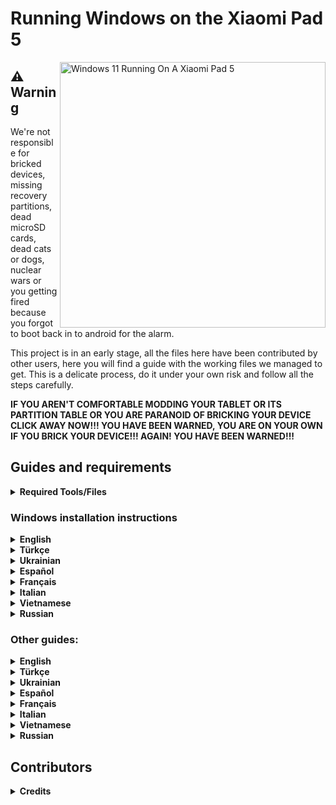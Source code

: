 # Running Windows on the Xiaomi Pad 5

<img align="right" src="https://raw.githubusercontent.com/erdilS/Port-Windows-11-Xiaomi-Pad-5/main/nabu.png" width="425" alt="Windows 11 Running On A Xiaomi Pad 5">

## ⚠️ **Warning**

We're not responsible for bricked devices, missing recovery partitions, dead microSD cards, dead cats or dogs, nuclear wars or you getting fired because you forgot to boot back in to android for the alarm.

This project is in an early stage, all the files here have been contributed by other users, here you will find a guide with the working files we managed to get. This is a delicate process, do it under your own risk and follow all the steps carefully.

**IF YOU AREN'T COMFORTABLE MODDING YOUR TABLET OR ITS PARTITION TABLE OR YOU ARE PARANOID OF BRICKING YOUR DEVICE CLICK AWAY NOW!!! YOU HAVE BEEN WARNED, YOU ARE ON YOUR OWN IF YOU BRICK YOUR DEVICE!!! AGAIN! YOU HAVE BEEN WARNED!!!**


## Guides and requirements

<details> 
<summary><strong>Required Tools/Files</strong></summary>

Human:

- Understand English, Spanish, Turkish, Italian, French or Ukrainian
- Understand how to use TWRP
- Understand how to use CMD
- Functioning brain

PC:

- [Windows on ARM image](https://uupdump.net/) (Windows 11 is recommended)
- [platform-tools](https://developer.android.com/studio/releases/platform-tools).
- [DriverUpdater](https://github.com/WOA-Project/DriverUpdater/releases/) to install the [drivers](https://github.com/map220v/MiPad5-Drivers)

Tablet:

- [UEFI image and TWRP](https://github.com/erdilS/Port-Windows-11-Xiaomi-Pad-5/releases/tag/1.0)

 </details>

### Windows installation instructions

<details>
<summary><strong>English</strong></summary>

1. [Create partitions](guide/English/1-partition-en.md)
2. [Install Windows](guide/English/2-install-en.md)

</details>

<details>
<summary><strong>Türkçe</strong></summary>

1. [Bölümleri oluşturma](guide/Turkish/1-partition-tr.md)
2. [Windows kurulumu](guide/Turkish/2-install-tr.md)

</details>

<details>
<summary><strong>Ukrainian</strong></summary>

1. [Створення розділів](guide/Ukrainian/1-partition-uk.md)
2. [Встановлення Windows](guide/Ukrainian/2-install-uk.md)

</details>

<details>
<summary><strong>Español</strong></summary>

1. [Crear particiones](guide/Español/1-particiones-es.md)
2. [Instalar Windows](guide/Español/2-instalacion-es.md)

</details>

<details>
<summary><strong>Français</strong></summary>

1. [Création des partitions](guide/Francais/1-partition-fr.md)
2. [Installation de Windows](guide/Francais/2-install-fr.md)

</details>

<details>
<summary><strong>Italian</strong></summary>

1. [Creare le partizioni](guide/Italian/1-partizioni-it.md)
2. [Installare Windows](guide/Italian/2-installazione-it.md)

</details>

<details>
<summary><strong>Vietnamese</strong></summary>

1. [Tạo các phân vùng](guide/Vietnamese/1-phân-vùng-vi.md)
2. [Cài đặt Windows](guide/Vietnamese/2-cài-đặt-vi.md)

</details>

<details>
<summary><strong>Russian</strong></summary>

1. [Создание разделов](guide/Russian/1-partition-ru.md)
2. [Установка Windows](guide/Russian/2-install-ru.md)

</details>

### Other guides:

<details>
<summary><strong>English</strong></summary>

- [If you just want to update the drivers follow these commands](guide/English/update-en.md)
- [Dual booting](guide/English/otherthings-en.md)
- [Uninstalling Windows](guide/English/uninstall-en.md)

</details>

<details>
<summary><strong>Türkçe</strong></summary>

- [Sadece sürücüleri güncellemek istiyorsanız bu rehberi takip edin](guide/Turkish/update-tr.md)
- [Dual boot işlemleri](guide/Turkish/otherthings-tr.md)
- [Windows&#39;u kaldırmak](guide/Turkish/uninstall-tr.md)

</details>

<details>
<summary><strong>Ukrainian</strong></summary>

- [Якщо ви хочете оновити драйвери, дотримуйтесь цих команд](guide/Ukrainian/update-uk.md)
- [Подвійне завантаження](guide/Ukrainian/otherthings-uk.md)
- [Видалення Windows](guide/Ukrainian/uninstall-uk.md)

</details>

<details>
<summary><strong>Español</strong></summary>

- [Si solo quieres actualizar los drivers sigue estos comandos](guide/Español/Actualizar-es.md)
- [Dual boot](guide/Español/Otras-cosas-es.md)
- [Desinstalar Windows](guide/Español/Desinstalar-es.md)

</details>

<details>
<summary><strong>Français</strong></summary>

- [Mise à jour des drivers uniquement, suivez ce guide](guide/Francais/update-fr.md)
- [Configuration du Dual booting, suivez ce guide](guide/Francais/otherthings-fr.md)
- [Désinstaller Windows, suivez ce guide](guide/Francais/uninstall-fr.md)

</details>

<details>
<summary><strong>Italian</strong></summary>

- [Se vuoi aggiornare i drivers leggi questa guida](guide/Italian/aggiornare_driver-it.md)
- [Guida per il dualboot](guide/Italian/dualboot-altro-it.md)
- [Disinstallare Windows](guide/Italian/disinstallazione-it.md)
    
</details>

<details>
<summary><strong>Vietnamese</strong></summary>

- [Nếu bạn chỉ muốn cập nhật drivers, hãy làm theo các lệnh sau](guide/Vietnamese/cập-nhật-vi.md)
- [Khởi động kép](guide/Vietnamese/một-số-thứ-khác-vi.md)
- [Gỡ cài đặt Windows](guide/Vietnamese/gỡ-cài-đặt-vi.md)

</details>

<details>
<summary><strong>Russian</strong></summary>

- [Если вы хотите только обновить драйвера, следуйте этим командам](guide/Russian/update-ru.md)
- [Двойная загрузка](guide/Russian/otherthings-ru.md)
- [Удаление Windows](guide/Russian/uninstall-ru.md)

</details>

## Contributors

<details>
<summary><b><strong>Credits</strong></b></summary>
 
- [Icesito68](https://github.com/Icesito68) ```Made Windows partitioning commands, made original vayu repo and made Spanish translation```
- [Map220v](https://github.com/map220v) ```Maintains UEFI and Drivers```
- [Renegade Project](https://github.com/edk2-porting) ```Making the core of this project```
- [gus33000](https://github.com/gus33000) ```Providing help, also made base install guide, all of the original drivers and the msc script```
- [Renegade Project Discord members](https://discord.gg/XXBWfag) ```Provided help```
- [MollySophia](https://github.com/MollySophia) ```Helped to fix battery status```
- [serdeliuk](https://github.com/serdeliuk) ```For Orangefox Recovery```
- [bibarub](https://github.com/bibarub) ```Made original bat file for switching Windows to Android```
- [entaromia](https://github.com/entaromia) ```Made application for switching Android to Windows```
- [ciyanogen](https://github.com/ciyanogen) ```Made Turkish translation```
- [ArturoGC06](https://github.com/ArturoGC06) ```Made Spanish translation```
- [wormstest](https://github.com/wormstest) ```Made Ukrainian translation```
- [Maxsenza151](https://github.com/Maxsenza151) ```Made Italian translation```
- [HeavyMistick](https://github.com/HeavyMistick) ```Made French translation```
- [Kmille36](https://github.com/kmille36) ```Made Vietnamese translation```
- [RunningMango](https://github.com/RunningMango) ```Made Russian translation```
- [halal-beef](https://github.com/halal-beef) ```Maintains guide```
 
</details>
